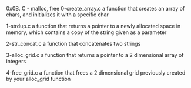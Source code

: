 0x0B. C - malloc, free
0-create_array.c	a function that creates an array of chars, and initializes it with a specific char

1-strdup.c	a function that returns a pointer to a newly allocated space in memory, which contains a copy of the string given as a parameter

2-str_concat.c	a function that concatenates two strings

3-alloc_grid.c	a function that returns a pointer to a 2 dimensional array of integers

4-free_grid.c	a function that frees a 2 dimensional grid previously created by your alloc_grid function
